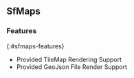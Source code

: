 ## SfMaps

### Features
{:#sfmaps-features}
* Provided TileMap Rendering Support
* Provided GeoJson File Render Support

